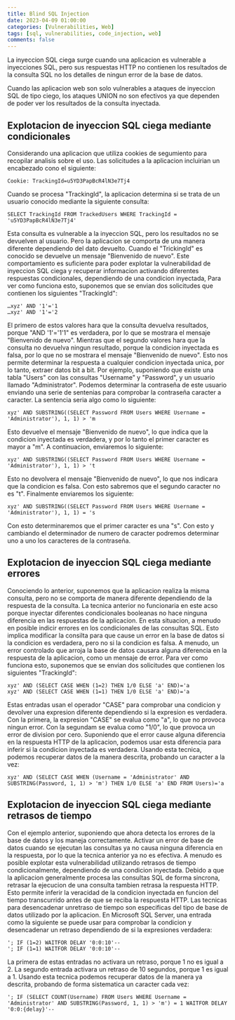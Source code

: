 ```yaml
---
title: Blind SQL Injection
date: 2023-04-09 01:00:00
categories: [Vulnerabilities, Web]
tags: [sql, vulnerabilities, code_injection, web]
comments: false
---
```


La inyeccion SQL ciega surge cuando una aplicacion es vulnerable a inyecciones SQL, pero sus respuestas HTTP no contienen los resultados de la consulta SQL no los detalles de ningun error de la base de datos.

Cuando las aplicacion web son solo vulnerables a ataques de inyeccion SQL de tipo ciego, los ataques UNION no son efectivos ya que dependen de poder ver los resultados de la consulta inyectada.

## Explotacion de inyeccion SQL ciega mediante condicionales
Considerando una aplicacion que utiliza cookies de segumiento para recopilar analisis sobre el uso. Las solicitudes a la aplicacion incluirian un encabezado cono el siguiente:
```
Cookie: TrackingId=u5YD3PapBcR4lN3e7Tj4
```
Cuando se procesa "TrackingId", la aplicacion determina si se trata de un usuario conocido mediante la siguiente consulta:
```
SELECT TrackingId FROM TrackedUsers WHERE TrackingId = 'u5YD3PapBcR4lN3e7Tj4'
```
Esta consulta es vulnerable a la inyeccion SQL, pero los resultados no se devuelven al usuario. Pero la aplicacion se comporta de una manera diferente dependiendo del dato devuelto. Cuando el "TrickingId" es conocido se devuelve un mensaje "Bienvenido de nuevo".
Este comportamiento es suficiente para poder explotar la vulnerabilidad de inyeccion SQL ciega y recuperar informacion activando diferentes respuestas condicionales, dependiendo de una condicion inyectada, Para ver como funciona esto, suponemos que se envian dos solicitudes que contienen los siguientes "TrackingId":
```
…xyz' AND '1'='1
…xyz' AND '1'='2
```
El primero de estos valores hara que la consulta devuelva resultados, porque "AND '1'='1'1" es verdadera, por lo que se mostrara el mensaje "Bienvenido de nuevo". Mientras que el segundo valores hara que la consulta no devuelva ningun resultado, porque la condicion inyectada es falsa, por lo que no se mostrara el mensaje "Bienvenido de nuevo". Esto nos permite determinar la respuesta a cualquier condicion inyectada unica, por lo tanto, extraer datos bit a bit.
Por ejemplo, suponiendo que existe una tabla "Users" con las consultas "Username" y "Password", y un usuario llamado "Administrator". Podemos determinar la contraseña de este usuario enviando una serie de sentenias para comprobar la contraseña caracter a caracter. La sentencia seria algo como lo siguiente:
```
xyz' AND SUBSTRING((SELECT Password FROM Users WHERE Username = 'Administrator'), 1, 1) > 'm
```
Esto devuelve el mensaje "Bienvenido de nuevo", lo que indica que la condicion inyectada es verdadera, y por lo tanto el primer caracter es mayor a "m".
A continuacion, enviaremos lo siguiente:
```
xyz' AND SUBSTRING((SELECT Password FROM Users WHERE Username = 'Administrator'), 1, 1) > 't
```
Esto no devolvera el mensaje "Bienvenido de nuevo", lo que nos indicara que la condicion es falsa. Con esto sabremos que el segundo caracter no es "t".
Finalmente enviaremos los siguiente:
```
xyz' AND SUBSTRING((SELECT Password FROM Users WHERE Username = 'Administrator'), 1, 1) = 's
```
Con esto determinaremos que el primer caracter es una "s".
Con esto y cambiando el determinador de numero de caracter podremos determinar uno a uno los caracteres de la contraseña.

## Explotacion de inyeccion SQL ciega mediante errores
Conociendo lo anterior, suponemos que la aplicacion realiza la misma consulta, pero no se comporta de manera diferente dependiendo de la respuesta de la consulta. La tecnica anterior no funcionaria en este acso porque inyectar diferentes condicionales booleanas no hace ninguna diferencia en las respuestas de la aplicacion.
En esta situacion, a menudo en posible indicir errores en los condicionales de las consultas SQL. Esto implica modificar la consilta para que cause un error en la base de datos si la condicion es verdadera, pero no si la condicion es falsa. A menudo, un error controlado que arroja la base de datos causara alguna diferencia en la respuesta de la aplicacion, como un mensaje de error.
Para ver como funciona esto, suponemos que se envian dos solicitudes que contienen los siguientes "TrackingId":
```
xyz' AND (SELECT CASE WHEN (1=2) THEN 1/0 ELSE 'a' END)='a
xyz' AND (SELECT CASE WHEN (1=1) THEN 1/0 ELSE 'a' END)='a
```
Estas entradas usan el operador "CASE" para comprobar una condicion y devolver una expresion diferente dependiendo si la expresion es verdadera. Con la primera, la expresion "CASE" se evalua como "a", lo que no provoca ningun error. Con la segundam se evalua como "1/0", lo que provoca un error de division por cero. Suponiendo que el error cause alguna diferencia en la respuesta HTTP de la aplicacion, podemos usar esta diferencia para inferir si la condicion inyectada es verdadera.
Usando esta tecnica, podemos recuperar datos de la manera descrita, probando un caracter a la vez:
```
xyz' AND (SELECT CASE WHEN (Username = 'Administrator' AND SUBSTRING(Password, 1, 1) > 'm') THEN 1/0 ELSE 'a' END FROM Users)='a
```

## Explotacion de inyeccion SQL ciega mediante retrasos de tiempo
Con el ejemplo anterior, suponiendo que ahora detecta los errores de la base de datos y los maneja correctamente. Activar un error de base de datos cuando se ejecutan las consultas ya no causa ninguna diferencia en la respuesta, por lo que la tecnica anterior ya no es efectiva.
A menudo es posible explotar esta vulnerabilidad utilizando retrasos de tiempo condicionalmente, dependiendo de una condicion inyectada. Debido a que la aplicacion generalmente procesa las consultas SQL de forma sincrona, retrasar la ejecucion de una consulta tambien retrasa la respuesta HTTP. Esto permite inferir la veracidad de la condicion inyectada en funcion del tiempo transcurrido antes de que se reciba la respuesta HTTP.
Las tecnicas para desencadenar unretraso de tiempo son especificas del tipo de base de datos utilizado por la aplicacion. En Microsoft SQL Server, una entrada como la siguiente se puede usar para comprobar la condicion y desencadenar un retraso dependiendo de si la expresiones verdadera:
```
'; IF (1=2) WAITFOR DELAY '0:0:10'--
'; IF (1=1) WAITFOR DELAY '0:0:10'--
```
La primera de estas entradas no activara un retraso, porque 1 no es igual a 2. La segundo entrada activara un retraso de 10 segundos, porque 1 es igual a 1.
Usando esta tecnica podemos recuperar datos de la manera ya descrita, probando de forma sistematica un caracter cada vez:
```
'; IF (SELECT COUNT(Username) FROM Users WHERE Username = 'Administrator' AND SUBSTRING(Password, 1, 1) > 'm') = 1 WAITFOR DELAY '0:0:{delay}'--
```
